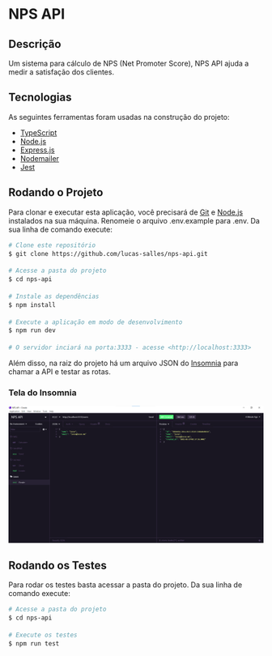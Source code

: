 # NPS API

## Descrição

Um sistema para cálculo de NPS (Net Promoter Score), NPS API ajuda a medir a satisfação dos clientes.

## Tecnologias

As seguintes ferramentas foram usadas na construção do projeto:

- [TypeScript](https://www.typescriptlang.org/)
- [Node.js](https://nodejs.org/en/)
- [Express.js](https://expressjs.com/pt-br/)
- [Nodemailer](https://nodemailer.com/about/)
- [Jest](https://jestjs.io/)

## Rodando o Projeto

Para clonar e executar esta aplicação, você precisará de [Git](https://git-scm.com/) e [Node.js](https://nodejs.org/en/) instalados na sua máquina. Renomeie o arquivo .env.example para .env. Da sua linha de comando execute:

```bash
# Clone este repositório
$ git clone https://github.com/lucas-salles/nps-api.git

# Acesse a pasta do projeto
$ cd nps-api

# Instale as dependências
$ npm install

# Execute a aplicação em modo de desenvolvimento
$ npm run dev

# O servidor inciará na porta:3333 - acesse <http://localhost:3333>
```

Além disso, na raiz do projeto há um arquivo JSON do [Insomnia](https://insomnia.rest/download/) para chamar a API e testar as rotas.

### Tela do Insomnia

![alt text](img/insomnia.png)

## Rodando os Testes

Para rodar os testes basta acessar a pasta do projeto. Da sua linha de comando execute:

```bash
# Acesse a pasta do projeto
$ cd nps-api

# Execute os testes
$ npm run test
```
